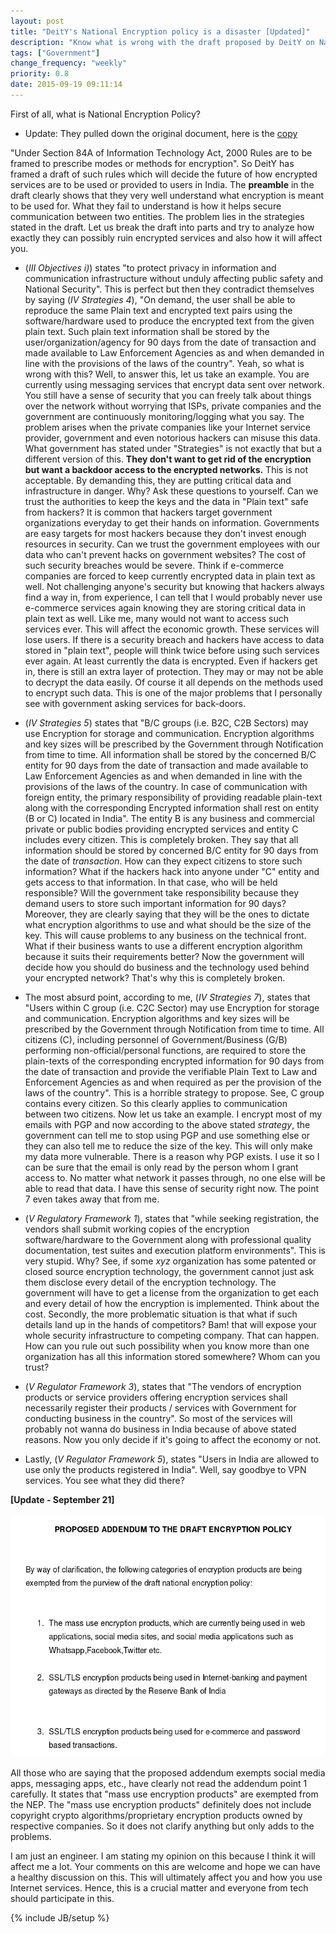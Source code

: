 ```yaml
---
layout: post
title: "DeitY's National Encryption policy is a disaster [Updated]"
description: "Know what is wrong with the draft proposed by DeitY on National Encryption Policy. Know how it affects you and dictates how you use Internet services in India."
tags: ["Government"]
change_frequency: "weekly"
priority: 0.8
date: 2015-09-19 09:11:14
---
```


First of all, what is National Encryption Policy?

- Update: They pulled down the original document, here is the [copy](https://www.scribd.com/embeds/282239916/content)

"Under Section 84A of Information Technology Act, 2000 Rules are to be framed to prescribe modes or methods for encryption". So DeitY has framed a draft of such rules which will decide the future of how encrypted services are to be used or provided to users in India. The **preamble** in the draft clearly shows that they very well understand what encryption is meant to be used for. What they fail to understand is how it helps secure communication between two entities. The problem lies in the strategies stated in the draft. Let us break the draft into parts and try to analyze how exactly they can possibly ruin encrypted services and also how it will affect you.

* (*III Objectives i)*) states "to protect privacy in information and communication infrastructure without unduly affecting public safety and National Security". This is perfect but then they contradict themselves by saying (*IV Strategies 4*), "On demand, the user shall be able to reproduce the same Plain text and encrypted text pairs using the software/hardware used to produce the encrypted text from the given plain text. Such plain text information  shall be stored by the user/organization/agency for 90 days from the date of transaction and made available to Law Enforcement Agencies as and when demanded in line with the provisions of the laws of the country". Yeah, so what is wrong with this? Well, to answer this, let us take an example. You are currently using messaging services that encrypt data sent over network. You still have a sense of security that you can freely talk about things over the network without worrying that ISPs, private companies and the government are continuously monitoring/logging what you say. The problem arises when the private companies like your Internet service provider, government and even notorious hackers can misuse this data. What government has stated under "Strategies" is not exactly that but a different version of this. **They don't want to get rid of the encryption but want a backdoor access to the encrypted networks.** This is not acceptable. By demanding this, they are putting critical data and infrastructure in danger. Why? Ask these questions to yourself. Can we trust the authorities to keep the keys and the data in "Plain text" safe from hackers? It is common that hackers target government organizations everyday to get their hands on information. Governments are easy targets for most hackers because they don't invest enough resources in security. Can we trust the government employees with our data who can't prevent hacks on government websites? The cost of such security breaches would be severe. Think if e-commerce companies are forced to keep currently encrypted data in plain text as well. Not challenging anyone's security but knowing that hackers always find a way in, from experience, I can tell that I would probably never use e-commerce services again knowing they are storing critical data in plain text as well. Like me, many would not want to access such services ever. This will affect the economic growth. These services will lose users. If there is a security breach and hackers have access to data stored in "plain text", people will think twice before using such services ever again. At least currently the data is encrypted. Even if hackers get in, there is still an extra layer of protection. They may or may not be able to decrypt the data easily. Of course it all depends on the methods used to encrypt such data. This is one of the major problems that I personally see with government asking services for back-doors.

* (*IV Strategies 5*) states that "B/C groups (i.e. B2C, C2B Sectors) may use Encryption for storage and communication. Encryption algorithms and key sizes will be prescribed by the Government through Notification from time to time. All information shall be stored by the concerned B/C entity for 90 days from the date of transaction and made available to Law Enforcement Agencies as and when demanded in line with the provisions of the laws of the  country. In  case of communication with foreign entity, the primary responsibility of providing readable plain-text along with the corresponding Encrypted information shall rest on entity (B or C) located in India".
The entity B is any business and commercial private or public bodies providing encrypted services and entity C includes every citizen. This is completely broken. They say that all information should be stored by concerned B/C entity for 90 days from the date of *transaction*. How can they expect citizens to store such information? What if the hackers hack into anyone under "C" entity and gets access to that information. In that case, who will be held responsible? Will the government take responsibility because they demand users to store such important information for 90 days? Moreover, they are clearly saying that they will be the ones to dictate what encryption algorithms to use and what should be the size of the key. This will cause problems to any business on the technical front. What if their business wants to use a different encryption algorithm because it suits their requirements better? Now the government will decide how you should do business and the technology used behind your encrypted network? That's why this is completely broken.

* The most absurd point, according to me, (*IV Strategies 7*), states that "Users within C group (i.e. C2C
Sector) may use Encryption for storage and communication. Encryption algorithms and key sizes will be prescribed by the Government through Notification from time to time. All citizens (C), including personnel of Government/Business  (G/B) performing non-official/personal functions, are required to store the plain-texts of the corresponding encrypted information for 90 days from the date of transaction and provide the verifiable Plain Text to Law and Enforcement Agencies as and when required as per the provision of the laws of the country". This is a horrible strategy to propose. See, C group contains every citizen. So this clearly applies to communication between two citizens. Now let us take an example. I encrypt most of my emails with PGP and now according to the above stated *strategy*, the government can tell me to stop using PGP and use something else or they can also tell me to reduce the size of the key. This will only make my data more vulnerable. There is a reason why PGP exists. I use it so I can be sure that the email is only read by the person whom I grant access to. No matter what network it passes through, no one else will be able to read that data. I have this sense of security right now. The point 7 even takes away that from me.

* (*V Regulatory Framework 1*), states that "while seeking registration, the vendors shall submit working copies of the encryption software/hardware to the Government along with professional quality documentation, test suites and execution platform environments". This is very stupid. Why? See, if some *xyz* organization has some patented or closed source encryption technology, the government cannot just ask them disclose every detail of the encryption technology. The government will have to get a license from the organization to get each and every detail of how the encryption is implemented. Think about the cost. Secondly, the more problematic situation is that what if such details land up in the hands of competitors? Bam! that will expose your whole security infrastructure to competing company. That can happen. How can you rule out such possibility when you know more than one organization has all this information stored somewhere? Whom can you trust?

* (*V Regulator Framework 3*), states that "The  vendors of encryption  products  or service  providers offering  encryption services shall necessarily register their products / services with Government for conducting business in the country". So most of the services will probably not wanna do business in India because of above stated reasons. Now you only decide if it's going to affect the economy or not.

* Lastly, (*V Regulator Framework 5*), states "Users in India are allowed to use only the products registered in India". Well, say goodbye to VPN services. You see what they did there?

**[Update - September 21]**<br>
<br>
<img src="/assets/imags/addendum.png" alt="addendum"/>
<br>
<br>
All those who are saying that the proposed addendum exempts social media apps, messaging apps, etc., have clearly not read the addendum point 1 carefully. It states that "mass use encryption products" are exempted from the NEP. The "mass use encryption products" definitely does not include copyright crypto algorithms/proprietary encryption products owned by respective companies. So it does not clarify anything but only adds to the problems.
<br>

I am just an engineer. I am stating my opinion on this because I think it will affect me a lot. Your comments on this are welcome and hope we can have a healthy discussion on this. This will ultimately affect you and how you use Internet services. Hence, this is a crucial matter and everyone from tech should participate in this.

{% include JB/setup %}
